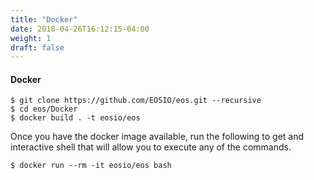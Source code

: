 ```yaml
---
title: "Docker"
date: 2018-04-26T16:12:15-04:00
weight: 1
draft: false
---
```


#### Docker 

```
$ git clone https://github.com/EOSIO/eos.git --recursive
$ cd eos/Docker
$ docker build . -t eosio/eos
```

Once you have the docker image available, run the following to get and interactive shell that will allow you to execute any of the commands. 

```
$ docker run --rm -it eosio/eos bash
```
